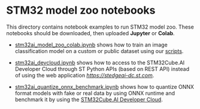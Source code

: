 # STM32 model zoo notebooks

This directory contains notebook examples to run STM32 model zoo. These notebooks should be downloaded, then uploaded **Jupyter** or **Colab**.

* [stm32ai_model_zoo_colab.ipynb](./stm32ai_model_zoo_colab.ipynb) shows how to train an image classification model on a custom or public dataset using our [scripts](../../image_classification/src/training/README.md).
* [stm32ai_devcloud.ipynb](./stm32ai_devcloud.ipynb) shows how to access to the STM32Cube.AI Developer Cloud through ST Python APIs (based on REST API) instead of using the web application *https://stedgeai-dc.st.com*.

* [stm32ai_quantize_onnx_benchmark.ipynb](./stm32ai_quantize_onnx_benchmark.ipynb) shows how to quantize ONNX format models with fake or real data by using ONNX runtime and benchmark it by using the [STM32Cube.AI Developer Cloud](https://stedgeai-dc.st.com).


